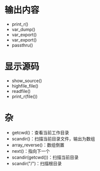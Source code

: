 # 输出内容

- print_r()
- var_dump()
- var_export()
- var_export()
- passthru()





# 显示源码

- show_source()
- highfile_file()
- readfile()
- print_r(file())



# 杂

- getcwd()：查看当前工作目录
- scandir()：扫描当前目录文件，输出为数组
- array_reverse()：数组倒置
- next()：指向下一个
- scandir(getcwd())：扫描当前目录
- scandir("/")：扫描根目录

